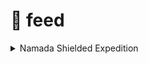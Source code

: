 # 📌 feed

<details>

<summary>Namada Shielded Expedition</summary>



**shielded-expedition.88f17d1d14**

**güncellemeler ve gereklilikler**&#x20;

```
cd $HOME
```

```
sudo apt update && sudo apt upgrade -y
```

```
sudo apt install curl tar wget clang pkg-config git make libssl-dev libclang-dev libclang-12-dev -y
```

```
sudo apt install jq build-essential bsdmainutils ncdu gcc git-core chrony liblz4-tool -y
```

```
sudo apt install original-awk uidmap dbus-user-session protobuf-compiler unzip -y
```

```
sudo apt install libudev-dev
```

```
cd $HOME
```

```
sudo apt update
```

```
sudo curl https://sh.rustup.rs -sSf | sh -s -- -y
```

```
. $HOME/.cargo/env
```

```
curl https://deb.nodesource.com/setup_18.x | sudo bash
```

```
sudo apt install cargo nodejs -y < "/dev/null"
```

```
cargo --version
```

```
node -v
```

```
if ! [ -x "$(command -v go)" ]; then
  ver="1.20.5"
  cd $HOME
  wget "https://golang.org/dl/go$ver.linux-amd64.tar.gz"
  sudo rm -rf /usr/local/go
  sudo tar -C /usr/local -xzf "go$ver.linux-amd64.tar.gz"
  rm "go$ver.linux-amd64.tar.gz"
  echo "export PATH=$PATH:/usr/local/go/bin:$HOME/go/bin" >> ~/.bash_profile
  source ~/.bash_profile
fi
```

```
go version
```

```
cd $HOME && rustup update
```

```
PROTOC_ZIP=protoc-23.3-linux-x86_64.zip
```

```
curl -OL https://github.com/protocolbuffers/protobuf/releases/download/v23.3/$PROTOC_ZIP
```

```
sudo unzip -o $PROTOC_ZIP -d /usr/local bin/protoc
```

```
sudo unzip -o $PROTOC_ZIP -d /usr/local 'include/*'
```

```
rm -f $PROTOC_ZIP
```

```
protoc --version
```

```
sed -i '/public-testnet/d' "$HOME/.bash_profile"
sed -i '/NAMADA_TAG/d' "$HOME/.bash_profile"
sed -i '/WALLET_ADDRESS/d' "$HOME/.bash_profile"
sed -i '/CBFT/d' "$HOME/.bash_profile"
```

```
echo "export NAMADA_TAG=v0.31.5" >> ~/.bash_profile
echo "export CBFT=v0.37.2" >> ~/.bash_profile
echo "export NAMADA_CHAIN_ID=shielded-expedition.88f17d1d14" >> ~/.bash_profile
echo "export KEY_ALIAS=wallet" >> ~/.bash_profile
echo "export BASE_DIR=$HOME/.local/share/namada" >> ~/.bash_profile
```

**moniker adınız ve mail adresiniz kısımlarını değiştiriniz.**

```
echo "export VALIDATOR_ALIAS=moniker adınız" >> ~/.bash_profile
echo "export EMAIL=mail adresiniz" >> ~/.bash_profile
```

```
source ~/.bash_profile
```

```
cd $HOME && git clone https://github.com/anoma/namada && cd namada && git checkout $NAMADA_TAG
```

```
make build-release
```

```
cd $HOME && git clone https://github.com/cometbft/cometbft.git && cd cometbft && git checkout $CBFT
```

```
make build
```

```
cd $HOME && cp $HOME/cometbft/build/cometbft /usr/local/bin/cometbft && \
cp "$HOME/namada/target/release/namada" /usr/local/bin/namada && \
cp "$HOME/namada/target/release/namadac" /usr/local/bin/namadac && \
cp "$HOME/namada/target/release/namadan" /usr/local/bin/namadan && \
cp "$HOME/namada/target/release/namadaw" /usr/local/bin/namadaw && \
cp "$HOME/namada/target/release/namadar" /usr/local/bin/namadar
```

```
cometbft version
namada --version 
```

```
#v0.31.0 çıktısı almamız gerekiyor
```

```
sudo tee /etc/systemd/system/namadad.service > /dev/null <<EOF
[Unit]
Description=namada
After=network-online.target
[Service]
User=$USER
WorkingDirectory=$HOME/.local/share/namada
Environment=TM_LOG_LEVEL=p2p:none,pex:error
Environment=NAMADA_CMT_STDOUT=true
ExecStart=/usr/local/bin/namada node ledger run 
StandardOutput=syslog
StandardError=syslog
Restart=always
RestartSec=10
LimitNOFILE=65535
[Install]
WantedBy=multi-user.target
EOF
```

```
sudo systemctl daemon-reload
sudo systemctl enable namadad
```

**sadece pre-genesis validatörler için olan kısım**

```
namada client utils join-network --chain-id $NAMADA_CHAIN_ID --genesis-validator $VALIDATOR_ALIAS
```

```
sudo systemctl restart namadad && sudo journalctl -u namadad -f -o cat
```

**pre-genesis bu kadar**

```
cd $HOME && namada client utils join-network --chain-id $NAMADA_CHAIN_ID
```

```
sudo systemctl start namadad && sudo journalctl -u namadad -f -o cat
```

```
curl -s localhost:26657/status
```

**false çıktısı alana kadar bekleyelim. sonra devam edelim.**

**cüzdanadi yazan kısmı değiştirin. komutu girdikten sonra mnemonic isteyecek balances.toml dosyası içerisindeki cüzdamızın mnemonic keyini girin.**

```
cd $HOME
namadaw derive --alias cüzdanadi
```

validatör oluşturma komutunu girelim.

```
cd $HOME
namada client init-validator \
--alias $VALIDATOR_ALIAS \
--account-keys $KEY_ALIAS \
--signing-keys $KEY_ALIAS \
--commission-rate 0.05 \
--max-commission-rate-change 0.01 \
--email $EMAIL \
--unsafe-dont-encrypt
```

```
namada client bond \
--validator $VALIDATOR_ALIAS \
--amount 20000
```

```
namada client bonded-stake 
namada client bonds
namada client slashes
namadac validator-state --validator $VALIDATOR_ALIAS
```

</details>

